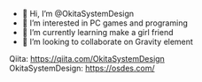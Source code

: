 - 👋 Hi, I’m @OkitaSystemDesign
- 👀 I’m interested in PC games and programing
- 🌱 I’m currently learning make a girl friend
- 💞️ I’m looking to collaborate on Gravity element

Qiita: https://qiita.com/OkitaSystemDesign  
OkitaSystemDesign: https://osdes.com/

<!---
OkitaSystemDesign/OkitaSystemDesign is a ✨ special ✨ repository because its `README.md` (this file) appears on your GitHub profile.
You can click the Preview link to take a look at your changes.
--->
